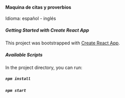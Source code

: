 #### Maquina de citas y proverbios

Idioma: español - inglés

##### Getting Started with Create React App

This project was bootstrapped with [Create React App](https://github.com/facebook/create-react-app).

##### Available Scripts

In the project directory, you can run:

##### `npm install`

##### `npm start`

